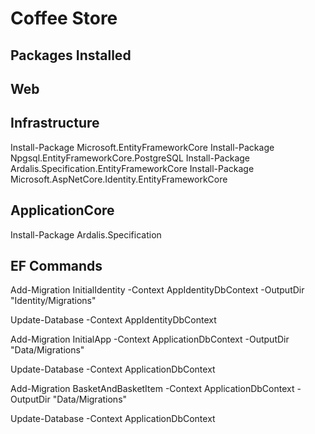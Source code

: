 # Coffee Store

## Packages Installed
## Web


## Infrastructure

Install-Package Microsoft.EntityFrameworkCore
Install-Package Npgsql.EntityFrameworkCore.PostgreSQL
Install-Package Ardalis.Specification.EntityFrameworkCore
Install-Package Microsoft.AspNetCore.Identity.EntityFrameworkCore

## ApplicationCore

Install-Package Ardalis.Specification

## EF Commands

Add-Migration InitialIdentity -Context AppIdentityDbContext -OutputDir "Identity/Migrations"

Update-Database -Context AppIdentityDbContext

Add-Migration InitialApp -Context ApplicationDbContext -OutputDir "Data/Migrations"

Update-Database -Context ApplicationDbContext 

Add-Migration BasketAndBasketItem -Context ApplicationDbContext -OutputDir "Data/Migrations"

Update-Database -Context ApplicationDbContext 